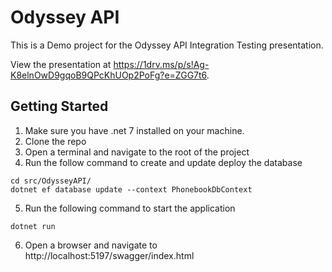 # Odyssey API

This is a Demo project for the Odyssey API Integration Testing presentation. 

View the presentation at https://1drv.ms/p/s!Ag-K8elnOwD9gqoB9QPcKhUOp2PoFg?e=ZGG7t6.

## Getting Started

1. Make sure you have .net 7 installed on your machine.
2. Clone the repo
3. Open a terminal and navigate to the root of the project
4. Run the follow command to create and update deploy the database

```
cd src/OdysseyAPI/
dotnet ef database update --context PhonebookDbContext
```

5. Run the following command to start the application

```
dotnet run
```

6. Open a browser and navigate to http://localhost:5197/swagger/index.html
